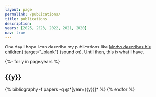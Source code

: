 ```yaml
---
layout: page
permalink: /publications/
title: publications
description: 
years: [2025, 2023, 2022, 2021, 2020]
nav: true
---
```


One day I hope I can describe my publications like [Morbo describes his children](https://youtu.be/c2MEZg1Qol4){:target="\_blank"} (sound on). Until then, this is what I have. 

<!-- _pages/publications.md -->
<div class="publications">

{%- for y in page.years %}
  <h2 class="year">{{y}}</h2>
  {% bibliography -f papers -q @*[year={{y}}]* %}
{% endfor %}

</div>